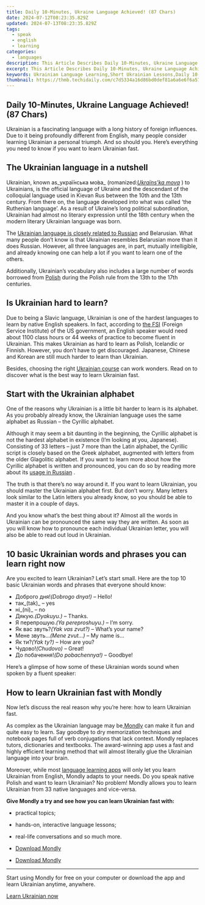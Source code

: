 ```yaml
---
title: Daily 10-Minutes, Ukraine Language Achieved! (87 Chars)
date: 2024-07-12T08:23:35.829Z
updated: 2024-07-13T08:23:35.829Z
tags:
  - speak
  - english
  - learning
categories:
  - languages
description: This Article Describes Daily 10-Minutes, Ukraine Language Achieved! (87 Chars)
excerpt: This Article Describes Daily 10-Minutes, Ukraine Language Achieved! (87 Chars)
keywords: Ukrainian Language Learning,Short Ukrainian Lessons,Daily 10-Minute Ukrainian Practice,Ukrainian Fluency Tips,Learn Ukrainian Daily Routine,Quick Ukrainian Fluency,daily 10 minutes ukraine language achieved 87 chars
thumbnail: https://thmb.techidaily.com/c7d5334a16d86bd0def81a6a6e6f6a57897cdf76fff62c24b07135a4d8d600fb.jpg
---
```


## Daily 10-Minutes, Ukraine Language Achieved! (87 Chars)

 Ukrainian is a fascinating language with a long history of foreign influences. Due to it being profoundly different from English, many people consider learning Ukrainian a personal triumph. And so should you. Here’s everything you need to know if you want to learn Ukrainian fast.

## The Ukrainian language in a nutshell

 Ukrainian, known as_украї́нська мо́ва_ (romanized:[_Ukraïns’ka mova_](https://www.britannica.com/topic/Ukrainian-language) ) to Ukrainians, is the official language of Ukraine and the descendant of the colloquial language used in Kievan Rus between the 10th and the 13th century. From there on, the language developed into what was called ‘the Ruthenian language’. As a result of Ukraine’s long political subordination, Ukrainian had almost no literary expression until the 18th century when the modern literary Ukrainian language was born.

 The [Ukrainian language is closely related to Russian](https://shop.mondly.com/affiliate.php?ACCOUNT=ATISTUDI&AFFILIATE=108875&PATH=https://www.mondly.com?AFFILIATE=108875) and Belarusian. What many people don’t know is that Ukrainian resembles Belarusian more than it does Russian. However, all three languages are, in part, mutually intelligible, and already knowing one can help a lot if you want to learn one of the others.

 Additionally, Ukrainian’s vocabulary also includes a large number of words borrowed from [Polish](https://shop.mondly.com/affiliate.php?ACCOUNT=ATISTUDI&AFFILIATE=108875&PATH=https://www.mondly.com?AFFILIATE=108875) during the Polish rule from the 13th to the 17th centuries.

## Is Ukrainian hard to learn?

 Due to being a Slavic language, Ukrainian is one of the hardest languages to learn by native English speakers. In fact, according to [the FSI](https://www.state.gov/foreign-language-training/) (Foreign Service Institute) of the US government, an English speaker would need about 1100 class hours or 44 weeks of practice to become fluent in Ukrainian. This makes Ukrainian as hard to learn as Polish, Icelandic or Finnish. However, you don’t have to get discouraged. Japanese, Chinese and Korean are still much harder to learn than Ukrainian.

 Besides, choosing the right [Ukrainian course](https://app.adjust.io/5ixfg4k?campaign=blog-post-id-6604&fallback=https%3A%2F%2Fapp.mondly.com?avangate%5Fsrc=blog-post-id-6604?mother%5Flang=en%5Fus?target%5Flang=ua&redirect%5Fandroid=https%3A%2F%2Fplay.google.com%2Fstore%2Fapps%2Fdetails%3Fid%3Dcom.atistudios.mondly.languages&redirect%5Fios=https%3A%2F%2Fitunes.apple.com%2Fapp%2Fid987873536&redirect%5Fmacos=https%3A%2F%2Fapp.mondly.com?avangate%5Fsrc=blog-post-id-6604?mother%5Flang=en%5Fus?target%5Flang=ua) can work wonders. Read on to discover what is the best way to learn Ukrainian fast.

## Start with the Ukrainian alphabet

 One of the reasons why Ukrainian is a little bit harder to learn is its alphabet. As you probably already know, the Ukrainian language uses the same alphabet as Russian – the Cyrillic alphabet.

 Although it may seem a bit daunting in the beginning, the Cyrillic alphabet is not the hardest alphabet in existence (I’m looking at you, Japanese). Consisting of 33 letters – just 7 more than the Latin alphabet, the Cyrillic script is closely based on the Greek alphabet, augmented with letters from the older Glagolitic alphabet. If you want to learn more about how the Cyrillic alphabet is written and pronounced, you can do so by reading more about its [usage in Russian](https://shop.mondly.com/affiliate.php?ACCOUNT=ATISTUDI&AFFILIATE=108875&PATH=https://www.mondly.com?AFFILIATE=108875) .

 The truth is that there’s no way around it. If you want to learn Ukrainian, you should master the Ukrainian alphabet first. But don’t worry. Many letters look similar to the Latin letters you already know, so you should be able to master it in a couple of days.

 And you know what’s the best thing about it? Almost all the words in Ukrainian can be pronounced the same way they are written. As soon as you will know how to pronounce each individual Ukrainian letter, you will also be able to read out loud in Ukrainian.

## 10 basic Ukrainian words and phrases you can learn right now

 Are you excited to learn Ukrainian? Let’s start small. Here are the top 10 basic Ukrainian words and phrases that everyone should know:

* Доброго дня!_(Dobrogo dnya!)_ – Hello!
* так_(tak)_ – yes
* ні_(ni)_ – no
* Дякую._(Dyakuyu.)_ – Thanks.
* Я перепрошую._(Ya pereproshuyu.)_ – I’m sorry.
* Як вас звуть?_(Yak vas zvut?)_ – What’s your name?
* Мене звуть…_(Mene zvut…)_ – My name is…
* Як ти?_(Yak ty?)_ – How are you?
* Чудово!_(Chudovo)_ – Great!
* До побачення!_(Do pobachennya!)_ – Goodbye!

 Here’s a glimpse of how some of these Ukrainian words sound when spoken by a fluent speaker:

## How to learn Ukrainian fast with Mondly

 Now let’s discuss the real reason why you’re here: how to learn Ukrainian fast.

 As complex as the Ukrainian language may be,[Mondly](https://app.adjust.io/5ixfg4k?campaign=blog-post-id-6604&fallback=https%3A%2F%2Fapp.mondly.com?avangate%5Fsrc=blog-post-id-6604?mother%5Flang=en%5Fus?target%5Flang=ua&redirect%5Fandroid=https%3A%2F%2Fplay.google.com%2Fstore%2Fapps%2Fdetails%3Fid%3Dcom.atistudios.mondly.languages&redirect%5Fios=https%3A%2F%2Fitunes.apple.com%2Fapp%2Fid987873536&redirect%5Fmacos=https%3A%2F%2Fapp.mondly.com?avangate%5Fsrc=blog-post-id-6604?mother%5Flang=en%5Fus?target%5Flang=ua) can make it fun and quite easy to learn. Say goodbye to dry memorization techniques and notebook pages full of verb conjugations that lack context. Mondly replaces tutors, dictionaries and textbooks. The award-winning app uses a fast and highly efficient learning method that will almost literally glue the Ukrainian language into your brain.

 Moreover, while most [language learning apps](https://shop.mondly.com/affiliate.php?ACCOUNT=ATISTUDI&AFFILIATE=108875&PATH=https://www.mondly.com?AFFILIATE=108875) will only let you learn Ukrainian from English, Mondly adapts to your needs. Do you speak native Polish and want to learn Ukrainian? No problem! Mondly allows you to learn Ukrainian from 33 native languages and vice-versa.

 **Give Mondly a try and see how you can learn Ukrainian fast with:**

* practical topics;
* hands-on, interactive language lessons;
* real-life conversations and so much more.

* [Download Mondly](https://www.facebook.com/sharer/sharer.php?u=https%3A%2F%2Fwww.mondly.com%2Fblog%2Flearn-ukrainian-fast%2F&t=How+to+Learn+Ukrainian+Fast+in+Just+10+Minutes+a+Day "Share on Facebook")
* [Download Mondly](https://shop.mondly.com/affiliate.php?ACCOUNT=ATISTUDI&AFFILIATE=108875&PATH=https://www.mondly.com?AFFILIATE=108875)

---

 Start using Mondly for free on your computer or download the app and learn Ukrainian anytime, anywhere.

[Learn Ukrainian now](https://adjt.mondly.com/5ixfg4k?campaign=blog-post-id-6604&fallback=https%3A%2F%2Fapp.mondly.com%3Futm%5Fmedium%3Dblog%5Fblog-post-id-6604%26utm%5Fsource%3Dblog-post-id-6604&redirect%5Fmacos=https%3A%2F%2Fapp.mondly.com%3Futm%5Fmedium%3Dblog%5Fblog-post-id-6604%26utm%5Fsource%3Dblog-post-id-6604&redirect%5Fandroid=https%3A%2F%2Fplay.google.com%2Fstore%2Fapps%2Fdetails%3Fid%3Dcom.atistudios.mondly.languages%3Futm%5Fmedium%3Dblog%5Fblog-post-id-6604%26utm%5Fsource%3Dblog-post-id-6604&redirect%5Fios=https%3A%2F%2Fapps.apple.com%2Fapp%2Fapple-store%2Fid987873536%3Fpt%3D78954800%26ct%3Dblog-post-id-6604%26mt%3D8 "Learn Ukrainian now")

<ins class="adsbygoogle"
     style="display:block"
     data-ad-format="autorelaxed"
     data-ad-client="ca-pub-7571918770474297"
     data-ad-slot="1223367746"></ins>



<ins class="adsbygoogle"
     style="display:block"
     data-ad-client="ca-pub-7571918770474297"
     data-ad-slot="8358498916"
     data-ad-format="auto"
     data-full-width-responsive="true"></ins>




